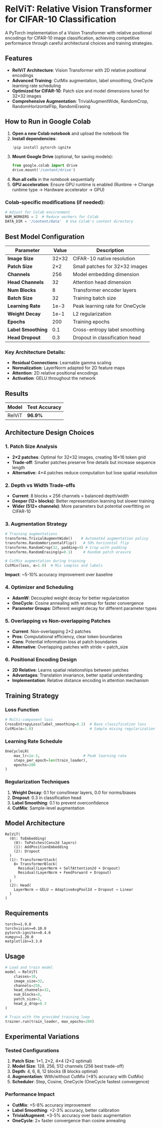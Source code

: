 # RelViT: Relative Vision Transformer for CIFAR-10 Classification

A PyTorch implementation of a Vision Transformer with relative positional encodings for CIFAR-10 image classification, achieving competitive performance through careful architectural choices and training strategies.

## Features

- **RelViT Architecture**: Vision Transformer with 2D relative positional encodings
- **Advanced Training**: CutMix augmentation, label smoothing, OneCycle learning rate scheduling
- **Optimized for CIFAR-10**: Patch size and model dimensions tuned for 32×32 images
- **Comprehensive Augmentation**: TrivialAugmentWide, RandomCrop, RandomHorizontalFlip, RandomErasing

## How to Run in Google Colab

1. **Open a new Colab notebook** and upload the notebook file
2. **Install dependencies**:
   ```python
   !pip install pytorch-ignite
   ```
3. **Mount Google Drive** (optional, for saving models):
   ```python
   from google.colab import drive
   drive.mount('/content/drive')
   ```
4. **Run all cells** in the notebook sequentially
5. **GPU acceleration**: Ensure GPU runtime is enabled (Runtime → Change runtime type → Hardware accelerator → GPU)

### Colab-specific modifications (if needed):
```python
# Adjust for Colab environment
NUM_WORKERS = 2  # Reduce workers for Colab
DATA_DIR = '/content/data'  # Use Colab's content directory
```

## Best Model Configuration

| Parameter | Value | Description |
|-----------|-------|-------------|
| **Image Size** | 32×32 | CIFAR-10 native resolution |
| **Patch Size** | 2×2 | Small patches for 32×32 images |
| **Channels** | 256 | Model embedding dimension |
| **Head Channels** | 32 | Attention head dimension |
| **Num Blocks** | 8 | Transformer encoder layers |
| **Batch Size** | 32 | Training batch size |
| **Learning Rate** | 1e-3 | Peak learning rate for OneCycle |
| **Weight Decay** | 1e-1 | L2 regularization |
| **Epochs** | 200 | Training epochs |
| **Label Smoothing** | 0.1 | Cross-entropy label smoothing |
| **Head Dropout** | 0.3 | Dropout in classification head |

### Key Architecture Details:
- **Residual Connections**: Learnable gamma scaling
- **Normalization**: LayerNorm adapted for 2D feature maps
- **Attention**: 2D relative positional encodings
- **Activation**: GELU throughout the network

## Results

| Model | Test Accuracy 
|-------|---------------
| RelViT | **96.9%** 



## Architecture Design Choices

### 1. **Patch Size Analysis**
- **2×2 patches**: Optimal for 32×32 images, creating 16×16 token grid
- **Trade-off**: Smaller patches preserve fine details but increase sequence length
- **Alternative**: 4×4 patches reduce computation but lose spatial resolution

### 2. **Depth vs Width Trade-offs**
- **Current**: 8 blocks × 256 channels = balanced depth/width
- **Deeper (12+ blocks)**: Better representation learning but slower training
- **Wider (512+ channels)**: More parameters but potential overfitting on CIFAR-10

### 3. **Augmentation Strategy**
```python
# Training augmentations
transforms.TrivialAugmentWide()    # Automated augmentation policy
transforms.RandomHorizontalFlip()   # 50% horizontal flip
transforms.RandomCrop(32, padding=4) # Crop with padding
transforms.RandomErasing(p=0.1)     # Random patch erasure

# CutMix augmentation during training
CutMix(loss, α=1.0)  # Mix samples and labels
```

**Impact**: ~5-10% accuracy improvement over baseline

### 4. **Optimizer and Scheduling**
- **AdamW**: Decoupled weight decay for better regularization
- **OneCycle**: Cosine annealing with warmup for faster convergence
- **Parameter Groups**: Different weight decay for different parameter types

### 5. **Overlapping vs Non-overlapping Patches**
- **Current**: Non-overlapping 2×2 patches
- **Pros**: Computational efficiency, clear token boundaries
- **Cons**: Potential information loss at patch boundaries
- **Alternative**: Overlapping patches with stride < patch_size

### 6. **Positional Encoding Design**
- **2D Relative**: Learns spatial relationships between patches
- **Advantages**: Translation invariance, better spatial understanding
- **Implementation**: Relative distance encoding in attention mechanism

## Training Strategy

### Loss Function
```python
# Multi-component loss
CrossEntropyLoss(label_smoothing=0.1)  # Base classification loss
CutMix(α=1.0)                          # Sample mixing regularization
```

### Learning Rate Schedule
```python
OneCycleLR(
    max_lr=1e-3,                    # Peak learning rate
    steps_per_epoch=len(train_loader),
    epochs=200
)
```

### Regularization Techniques
1. **Weight Decay**: 0.1 for conv/linear layers, 0.0 for norms/biases
2. **Dropout**: 0.3 in classification head
3. **Label Smoothing**: 0.1 to prevent overconfidence
4. **CutMix**: Sample-level augmentation

## Model Architecture

```
RelViT(
  (0): ToEmbedding(
    (0): ToPatches(Conv2d layers)
    (1): AddPositionEmbedding
    (2): Dropout
  )
  (1): TransformerStack(
    8× TransformerBlock(
      Residual(LayerNorm + SelfAttention2d + Dropout)
      Residual(LayerNorm + FeedForward + Dropout)
    )
  )
  (2): Head(
    LayerNorm → GELU → AdaptiveAvgPool2d → Dropout → Linear
  )
)
```

## Requirements

```
torch>=1.9.0
torchvision>=0.10.0
pytorch-ignite>=0.4.6
numpy>=1.20.0
matplotlib>=3.3.0
```

## Usage

```python
# Load and train model
model = RelViT(
    classes=10,
    image_size=32,
    channels=256,
    head_channels=32,
    num_blocks=8,
    patch_size=2,
    head_p_drop=0.3
)

# Train with the provided training loop
trainer.run(train_loader, max_epochs=200)
```

## Experimental Variations

### Tested Configurations
1. **Patch Size**: 1×1, 2×2, 4×4 (2×2 optimal)
2. **Model Size**: 128, 256, 512 channels (256 best trade-off)
3. **Depth**: 4, 6, 8, 12 blocks (8 blocks optimal)
4. **Augmentation**: With/without CutMix (+8% accuracy with CutMix)
5. **Scheduler**: Step, Cosine, OneCycle (OneCycle fastest convergence)

### Performance Impact
- **CutMix**: +5-8% accuracy improvement
- **Label Smoothing**: +2-3% accuracy, better calibration
- **TrivialAugment**: +3-5% accuracy over basic augmentation
- **OneCycle**: 2× faster convergence than cosine annealing

